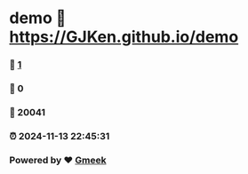 # demo :link: https://GJKen.github.io/demo 
### :page_facing_up: [1](https://GJKen.github.io/demo/tag.html) 
### :speech_balloon: 0 
### :hibiscus: 20041 
### :alarm_clock: 2024-11-13 22:45:31 
### Powered by :heart: [Gmeek](https://github.com/Meekdai/Gmeek)
